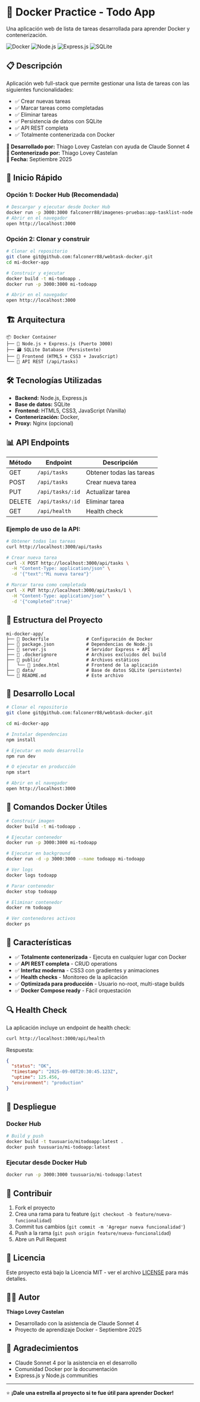 # 🐳 Docker Practice - Todo App

Una aplicación web de lista de tareas desarrollada para aprender Docker y contenerización.

![Docker](https://img.shields.io/badge/docker-%230db7ed.svg?style=for-the-badge&logo=docker&logoColor=white)
![Node.js](https://img.shields.io/badge/node.js-6DA55F?style=for-the-badge&logo=node.js&logoColor=white)
![Express.js](https://img.shields.io/badge/express.js-%23404d59.svg?style=for-the-badge&logo=express&logoColor=%2361DAFB)
![SQLite](https://img.shields.io/badge/sqlite-%2307405e.svg?style=for-the-badge&logo=sqlite&logoColor=white)

## 📋 Descripción

Aplicación web full-stack que permite gestionar una lista de tareas con las siguientes funcionalidades:
- ✅ Crear nuevas tareas
- ✅ Marcar tareas como completadas
- ✅ Eliminar tareas
- ✅ Persistencia de datos con SQLite
- ✅ API REST completa
- ✅ Totalmente contenerizada con Docker

**🤝 Desarrollado por:** Thiago Lovey Castelan con ayuda de Claude Sonnet 4  
**🐳 Contenerizado por:** Thiago Lovey Castelan  
**📅 Fecha:** Septiembre 2025

## 🚀 Inicio Rápido

### Opción 1: Docker Hub (Recomendada)
```bash
# Descargar y ejecutar desde Docker Hub
docker run -p 3000:3000 falconerr88/imagenes-pruebas:app-tasklist-node 
# Abrir en el navegador
open http://localhost:3000
```

### Opción 2: Clonar y construir
```bash
# Clonar el repositorio
git clone git@github.com:falconerr88/webtask-docker.git
cd mi-docker-app

# Construir y ejecutar
docker build -t mi-todoapp .
docker run -p 3000:3000 mi-todoapp

# Abrir en el navegador
open http://localhost:3000
```


## 🏗️ Arquitectura

```
📦 Docker Container
├── 🚀 Node.js + Express.js (Puerto 3000)
├── 🗃️ SQLite Database (Persistente)
├── 🎨 Frontend (HTML5 + CSS3 + JavaScript)
└── 📡 API REST (/api/tasks)
```

## 🛠️ Tecnologías Utilizadas

- **Backend:** Node.js, Express.js
- **Base de datos:** SQLite
- **Frontend:** HTML5, CSS3, JavaScript (Vanilla)
- **Contenerización:** Docker, 
- **Proxy:** Nginx (opcional)

## 📊 API Endpoints

| Método | Endpoint | Descripción |
|--------|----------|-------------|
| GET | `/api/tasks` | Obtener todas las tareas |
| POST | `/api/tasks` | Crear nueva tarea |
| PUT | `/api/tasks/:id` | Actualizar tarea |
| DELETE | `/api/tasks/:id` | Eliminar tarea |
| GET | `/api/health` | Health check |

### Ejemplo de uso de la API:

```bash
# Obtener todas las tareas
curl http://localhost:3000/api/tasks

# Crear nueva tarea
curl -X POST http://localhost:3000/api/tasks \
  -H "Content-Type: application/json" \
  -d '{"text":"Mi nueva tarea"}'

# Marcar tarea como completada
curl -X PUT http://localhost:3000/api/tasks/1 \
  -H "Content-Type: application/json" \
  -d '{"completed":true}'
```

## 📁 Estructura del Proyecto

```
mi-docker-app/
├── 📄 Dockerfile              # Configuración de Docker
├── 📄 package.json            # Dependencias de Node.js
├── 📄 server.js               # Servidor Express + API
├── 📄 .dockerignore           # Archivos excluidos del build
├── 📂 public/                 # Archivos estáticos
│   └── 📄 index.html          # Frontend de la aplicación
├── 📂 data/                   # Base de datos SQLite (persistente)
└── 📄 README.md               # Este archivo
```

## 🔧 Desarrollo Local

```bash
# Clonar el repositorio
git clone git@github.com:falconerr88/webtask-docker.git 

cd mi-docker-app

# Instalar dependencias
npm install

# Ejecutar en modo desarrollo
npm run dev

# O ejecutar en producción
npm start

# Abrir en el navegador
open http://localhost:3000
```

## 🐳 Comandos Docker Útiles

```bash
# Construir imagen
docker build -t mi-todoapp .

# Ejecutar contenedor
docker run -p 3000:3000 mi-todoapp

# Ejecutar en background
docker run -d -p 3000:3000 --name todoapp mi-todoapp

# Ver logs
docker logs todoapp

# Parar contenedor
docker stop todoapp

# Eliminar contenedor
docker rm todoapp

# Ver contenedores activos
docker ps
```


## 🌟 Características

- ✅ **Totalmente contenerizada** - Ejecuta en cualquier lugar con Docker
- ✅ **API REST completa** - CRUD operations
- ✅ **Interfaz moderna** - CSS3 con gradientes y animaciones
- ✅ **Health checks** - Monitoreo de la aplicación
- ✅ **Optimizada para producción** - Usuario no-root, multi-stage builds
- ✅ **Docker Compose ready** - Fácil orquestación

## 🔍 Health Check

La aplicación incluye un endpoint de health check:

```bash
curl http://localhost:3000/api/health
```

Respuesta:
```json
{
  "status": "OK",
  "timestamp": "2025-09-08T20:30:45.123Z",
  "uptime": 125.456,
  "environment": "production"
}
```

## 🚀 Despliegue

### Docker Hub
```bash
# Build y push
docker build -t tuusuario/mitodoapp:latest .
docker push tuusuario/mi-todoapp:latest
```

### Ejecutar desde Docker Hub
```bash
docker run -p 3000:3000 tuusuario/mi-todoapp:latest
```

## 🤝 Contribuir

1. Fork el proyecto
2. Crea una rama para tu feature (`git checkout -b feature/nueva-funcionalidad`)
3. Commit tus cambios (`git commit -m 'Agregar nueva funcionalidad'`)
4. Push a la rama (`git push origin feature/nueva-funcionalidad`)
5. Abre un Pull Request

## 📝 Licencia

Este proyecto está bajo la Licencia MIT - ver el archivo [LICENSE](LICENSE) para más detalles.

## 👨‍💻 Autor

**Thiago Lovey Castelan**
- Desarrollado con la asistencia de Claude Sonnet 4
- Proyecto de aprendizaje Docker - Septiembre 2025

## 🙏 Agradecimientos

- Claude Sonnet 4 por la asistencia en el desarrollo
- Comunidad Docker por la documentación
- Express.js y Node.js communities

---

⭐ **¡Dale una estrella al proyecto si te fue útil para aprender Docker!**
